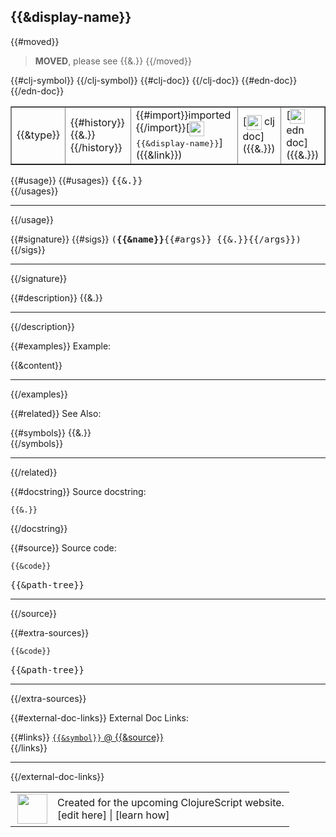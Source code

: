 ## {{&display-name}}

{{#moved}}
> __MOVED__, please see {{&.}}
{{/moved}}

 <table border="1">
<tr>
<td>{{&type}}</td>
<td>{{#history}}{{&.}} {{/history}}</td>
{{#clj-symbol}}
<td>
{{#import}}imported {{/import}}[<img height="24px" valign="middle" src="http://i.imgur.com/1GjPKvB.png"> <samp>{{&display-name}}</samp>]({{&link}})
</td>
{{/clj-symbol}}
{{#clj-doc}}
<td>
[<img height="24px" valign="middle" src="http://i.imgur.com/1GjPKvB.png"> clj doc]({{&.}})
</td>
{{/clj-doc}}
{{#edn-doc}}
<td>
[<img height="24px" valign="middle" src="http://i.imgur.com/I8uNXHv.png"> edn doc]({{&.}})
</td>
{{/edn-doc}}
</tr>
</table>

{{#usage}}
{{#usages}}
<samp>{{&.}}</samp><br>
{{/usages}}

---
{{/usage}}

{{#signature}}
{{#sigs}}
 <samp>
(__{{&name}}__{{#args}} {{&.}}{{/args}})<br>
</samp>
{{/sigs}}

---
{{/signature}}

{{#description}}
{{&.}}

---
{{/description}}

{{#examples}}
Example:

{{&content}}

---
{{/examples}}

{{#related}}
See Also:

{{#symbols}}
{{&.}}<br>
{{/symbols}}

---
{{/related}}


{{#docstring}}
Source docstring:

```
{{&.}}
```
{{/docstring}}


{{#source}}
Source code:

```clj
{{&code}}
```

 <pre>
{{&path-tree}}
</pre>

---
{{/source}}

{{#extra-sources}}

```clj
{{&code}}
```

 <pre>
{{&path-tree}}
</pre>

---
{{/extra-sources}}


{{#external-doc-links}}
External Doc Links:

{{#links}}
[`{{&symbol}}` @ {{&source}}]({{&link}})<br>
{{/links}}

---
{{/external-doc-links}}

 <table>
<tr><td>
<img valign="middle" align="right" width="48px" src="http://i.imgur.com/Hi20huC.png">
</td><td>
Created for the upcoming ClojureScript website.<br>
[edit here] | [learn how]
</td></tr></table>

[edit here]:https://github.com/cljsinfo/cljs-api-docs/blob/master/{{&cljsdoc-path}}
[learn how]:https://github.com/cljsinfo/cljs-api-docs/wiki/cljsdoc-files

<!--

This information was too distracting to show to readers, but I'll leave it
commented here since it is helpful to:

- pretty-print the data used to generate this document
- and show how to retrieve that data



The API data for this symbol:

```clj
{{&data}}
```

Retrieve the API data for this symbol:

```clj
;; from Clojure REPL
(require '[clojure.edn :as edn])
(-> (slurp "https://raw.githubusercontent.com/cljsinfo/cljs-api-docs/catalog/cljs-api.edn")
    (edn/read-string)
    (get-in [:symbols "{{&full-name}}"]))
```

-->
